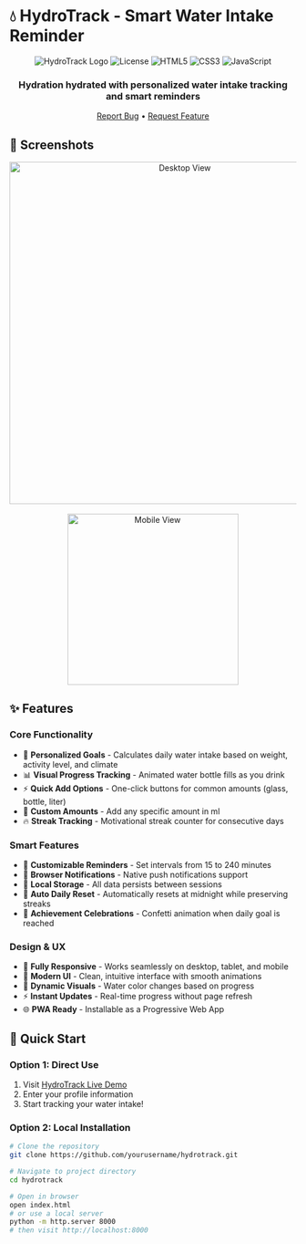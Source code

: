 # 💧 HydroTrack - Smart Water Intake Reminder

<div align="center">
  
  ![HydroTrack Logo](https://img.shields.io/badge/HydroTrack-v1.0.0-blue?style=for-the-badge)
  ![License](https://img.shields.io/badge/license-MIT-green?style=for-the-badge)
  ![HTML5](https://img.shields.io/badge/HTML5-E34F26?style=for-the-badge&logo=html5&logoColor=white)
  ![CSS3](https://img.shields.io/badge/CSS3-1572B6?style=for-the-badge&logo=css3&logoColor=white)
  ![JavaScript](https://img.shields.io/badge/JavaScript-F7DF1E?style=for-the-badge&logo=javascript&logoColor=black)
  
  <h3>Hydration hydrated with personalized water intake tracking and smart reminders</h3>
  
  [Report Bug](https://github.com/TikiCybe/hydrotrack/issues) • [Request Feature](https://github.com/TikiCyber/hydrotrack/issues)

</div>

## 📸 Screenshots

<div align="center">
  <img src="assets/screenshots/desktop-view.png" alt="Desktop View" width="600">
  <br><br>
  <img src="assets/screenshots/mobile-view.png" alt="Mobile View" width="300">
</div>

## ✨ Features

### Core Functionality
- 🎯 **Personalized Goals** - Calculates daily water intake based on weight, activity level, and climate
- 📊 **Visual Progress Tracking** - Animated water bottle fills as you drink
- ⚡ **Quick Add Options** - One-click buttons for common amounts (glass, bottle, liter)
- 📝 **Custom Amounts** - Add any specific amount in ml
- 🔥 **Streak Tracking** - Motivational streak counter for consecutive days

### Smart Features
- 🔔 **Customizable Reminders** - Set intervals from 15 to 240 minutes
- 📱 **Browser Notifications** - Native push notifications support
- 💾 **Local Storage** - All data persists between sessions
- 🌙 **Auto Daily Reset** - Automatically resets at midnight while preserving streaks
- 🎉 **Achievement Celebrations** - Confetti animation when daily goal is reached

### Design & UX
- 📱 **Fully Responsive** - Works seamlessly on desktop, tablet, and mobile
- 🎨 **Modern UI** - Clean, intuitive interface with smooth animations
- 🌊 **Dynamic Visuals** - Water color changes based on progress
- ⚡ **Instant Updates** - Real-time progress without page refresh
- 🌐 **PWA Ready** - Installable as a Progressive Web App

## 🚀 Quick Start

### Option 1: Direct Use
1. Visit [HydroTrack Live Demo](https://yourusername.github.io/hydrotrack)
2. Enter your profile information
3. Start tracking your water intake!

### Option 2: Local Installation
```bash
# Clone the repository
git clone https://github.com/yourusername/hydrotrack.git

# Navigate to project directory
cd hydrotrack

# Open in browser
open index.html
# or use a local server
python -m http.server 8000
# then visit http://localhost:8000
